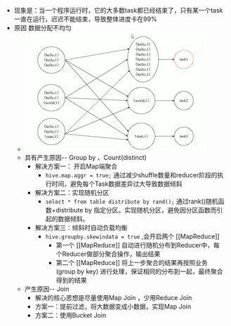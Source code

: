 - 现象是：当一个程序运行时，它的大多数task都已经结束了，只有某一个task一直在运行，迟迟不能结束，导致整体进度卡在99%
- 原因 数据分配不均匀
	- ![image.png](../assets/image_1646549847389_0.png)
	- 具有产生原因-- Group by 、Count(distinct)
		- 解决方案一： 开启Map端聚合
			- `hive.map.aggr = true;` 通过减少shuffle数量和reducer阶段的执行时间，避免每个Task数据差异过大导致数据倾斜
		- 解决方案二：实现随机分区
			- `select * from table distribute by rand();` 通过rank()随机函数+distribute by 指定分区。实现随机分区，避免因分区函数而引起的数据倾斜。
		- 解决方案三：倾斜时自动负载均衡
			- `hive.groupby.skewindata = true` ,会开启两个 [[MapReduce]]
				- 第一个 [[MapReduce]] 自动进行随机分布到Reducer中，每个Reducer做部分聚合操作，输出结果
				- 第二个 [[MapReduce]] 将上一步聚合的结果再按照业务(group by key) 进行处理，保证相同的分布到一起，最终聚合得到的结果
	- 产生原因-- Join
		- 解决的核心思想是尽量使用Map Join ，少用Reduce Join
		- 方案一：提前过滤，将大数据变成小数据，实现Map Join
		- 方案二：使用Bucket Join